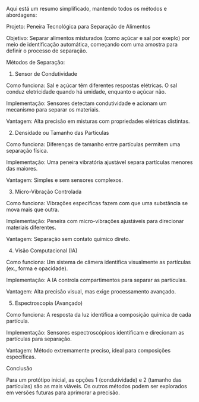 Aqui está um resumo simplificado, mantendo todos os métodos e abordagens:

Projeto: Peneira Tecnológica para Separação de Alimentos

Objetivo: Separar alimentos misturados (como açúcar e sal por exeplo) por meio de identificação automática, começando com uma amostra para definir o processo de separação.

Métodos de Separação:

1. Sensor de Condutividade

Como funciona: Sal e açúcar têm diferentes respostas elétricas. O sal conduz eletricidade quando há umidade, enquanto o açúcar não.

Implementação: Sensores detectam condutividade e acionam um mecanismo para separar os materiais.

Vantagem: Alta precisão em misturas com propriedades elétricas distintas.



2. Densidade ou Tamanho das Partículas

Como funciona: Diferenças de tamanho entre partículas permitem uma separação física.

Implementação: Uma peneira vibratória ajustável separa partículas menores das maiores.

Vantagem: Simples e sem sensores complexos.



3. Micro-Vibração Controlada

Como funciona: Vibrações específicas fazem com que uma substância se mova mais que outra.

Implementação: Peneira com micro-vibrações ajustáveis para direcionar materiais diferentes.

Vantagem: Separação sem contato químico direto.



4. Visão Computacional (IA)

Como funciona: Um sistema de câmera identifica visualmente as partículas (ex., forma e opacidade).

Implementação: A IA controla compartimentos para separar as partículas.

Vantagem: Alta precisão visual, mas exige processamento avançado.



5. Espectroscopia (Avançado)

Como funciona: A resposta da luz identifica a composição química de cada partícula.

Implementação: Sensores espectroscópicos identificam e direcionam as partículas para separação.

Vantagem: Método extremamente preciso, ideal para composições específicas.




Conclusão

Para um protótipo inicial, as opções 1 (condutividade) e 2 (tamanho das partículas) são as mais viáveis. Os outros métodos podem ser explorados em versões futuras para aprimorar a precisão.


